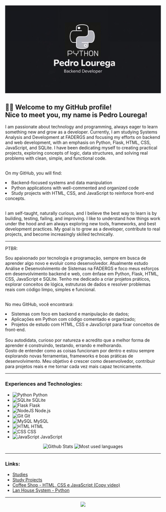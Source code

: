 

<p align="center">
  <img src="github_wallpaper.jpg" width="900">
</p>

## 👨‍💻 Welcome to my GitHub profile!<br>Nice to meet you, my name is Pedro Lourega!<br>
<div> I am passionate about technology and programming, always eager to learn something new and grow as a developer. Currently, I am studying Systems Analysis and Development at FADERGS and focusing my efforts on backend and web development, with an emphasis on Python, Flask, HTML, CSS, JavaScript, and SQLite. I have been dedicating myself to creating practical projects, exploring concepts of logic, data structures, and solving real problems with clean, simple, and functional code.<br><br>
  
On my GitHub, you will find:<br>
<li>Backend-focused systems and data manipulation</li>
<li>Python applications with well-commented and organized code</li>
<li>Study projects with HTML, CSS, and JavaScript to reinforce front-end concepts.</li>
<br>

I am self-taught, naturally curious, and I believe the best way to learn is by building, testing, failing, and improving.
I like to understand how things work under the hood and am always exploring new tools, frameworks, and best development practices.
My goal is to grow as a developer, contribute to real projects, and become increasingly skilled technically.

</div> <hr>


PTBR:<br>
<div>
Sou apaixonado por tecnologia e programação, sempre em busca de aprender algo novo e evoluir como desenvolvedor.
Atualmente estudo Análise e Desenvolvimento de Sistemas na FADERGS e foco meus esforços em desenvolvimento backend e web, com ênfase em Python, Flask, HTML, CSS, JavaScript e SQLite.
Tenho me dedicado a criar projetos práticos, explorar conceitos de lógica, estruturas de dados e resolver problemas reais com código limpo, simples e funcional.<br><br>

No meu GitHub, você encontrará:
<li>
Sistemas com foco em backend e manipulação de dados;
</li><li>
Aplicações em Python com código comentado e organizado;
</li> <li>
Projetos de estudo com HTML, CSS e JavaScript para fixar conceitos de front-end.
</li><br>
Sou autodidata, curioso por natureza e acredito que a melhor forma de aprender é construindo, testando, errando e melhorando.<br>
Gosto de entender como as coisas funcionam por dentro e estou sempre explorando novas ferramentas, frameworks e boas práticas de desenvolvimento.
Meu objetivo é crescer como desenvolvedor, contribuir para projetos reais e me tornar cada vez mais capaz tecnicamente.
</div>
<hr>

### Experiences and Technologies:<br>

<ul>
  <li>
    <img src="https://cdn.jsdelivr.net/gh/devicons/devicon/icons/python/python-original.svg" height="20" alt="Python" />
    Python
  </li>
  <li>
    <img src="https://cdn.jsdelivr.net/gh/devicons/devicon/icons/sqlite/sqlite-original.svg" height="20" alt="SQLite" />
    SQLite
  </li>
  <li>
    <img src="https://cdn.jsdelivr.net/gh/devicons/devicon/icons/flask/flask-original.svg" height="20" alt="Flask" />
    Flask
  </li>
  <li>
    <img src="https://cdn.jsdelivr.net/gh/devicons/devicon/icons/nodejs/nodejs-original.svg" height="20" alt="NodeJS" />
    Node.js
  </li>
  <li>
    <img src="https://cdn.jsdelivr.net/gh/devicons/devicon/icons/git/git-original.svg" height="20" alt="Git" />
    Git
  </li>
  <li>
    <img src="https://cdn.jsdelivr.net/gh/devicons/devicon/icons/mysql/mysql-original.svg" height="20" alt="MySQL" />
    MySQL
  </li>
  <li>
    <img src="https://cdn.jsdelivr.net/gh/devicons/devicon/icons/html5/html5-original.svg" height="20" alt="HTML" />
    HTML
  </li>
  <li>
    <img src="https://cdn.jsdelivr.net/gh/devicons/devicon/icons/css3/css3-original.svg" height="20" alt="CSS" />
    CSS
  </li>
  <li>
    <img src="https://cdn.jsdelivr.net/gh/devicons/devicon/icons/javascript/javascript-original.svg" height="20" alt="JavaScript" />
    JavaScript
  </li>
</ul>



<p align="center">
 <img alt="Github Stats" height="200em" src="https://github-readme-stats.vercel.app/api?username=PedroLourega&show_icons=true&theme=github_dark"></img>
 <img alt="Most used languages" height="200em" src="https://github-readme-stats.vercel.app/api/top-langs/?username=PedroLourega&theme=github_dark"></img>
</p>


<hr>

### Links:<br>


* <a href="https://github.com/PedroLourega/study">Studies</a><br>
* <a href="https://github.com/PedroLourega/projects">Study Projects</a><br>
* <a href="https://github.com/PedroLourega/coffee_website_study">Coffee Shop - HTML, CSS e JavaScript (Copy video)</a><br>
* <a href="https://github.com/PedroLourega/sistema_lanhouse">Lan House System - Python<br>

<hr>

<p align="center">
  <img height="250px" src="https://media1.tenor.com/m/JWJRjZFUa_cAAAAC/one-piece-anime.gif"></img><br>
</p>

